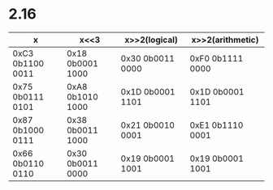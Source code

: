 # 2.16

|x               |            x<<3|   x>>2(logical)|x>>2(arithmetic)|
|               -|               -|               -|               -|
|0xC3 0b1100 0011|0x18 0b0001 1000|0x30 0b0011 0000|0xF0 0b1111 0000|
|0x75 0b0111 0101|0xA8 0b1010 1000|0x1D 0b0001 1101|0x1D 0b0001 1101|
|0x87 0b1000 0111|0x38 0b0011 1000|0x21 0b0010 0001|0xE1 0b1110 0001|
|0x66 0b0110 0110|0x30 0b0011 0000|0x19 0b0001 1001|0x19 0b0001 1001|
